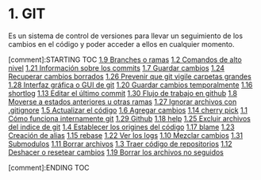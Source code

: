 # 1. GIT

Es un sistema de control de versiones para llevar un seguimiento de los
cambios en el código y poder acceder a ellos en cualquier momento.


[comment]:STARTING TOC
[1.9 Branches o ramas](<./content/1.9 Branches o ramas.md>)
[1.2 Comandos de alto nivel](<./content/1.2 Comandos de alto nivel.md>)
[1.21 Información sobre los commits](<./content/1.21 Información sobre los commits.md>)
[1.7 Guardar cambios](<./content/1.7 Guardar cambios.md>)
[1.24 Recuperar cambios borrados](<./content/1.24 Recuperar cambios borrados.md>)
[1.26 Prevenir que git vigile carpetas grandes](<./content/1.26 Prevenir que git vigile carpetas grandes.md>)
[1.28 Interfaz gráfica o GUI de git](<./content/1.28 Interfaz gráfica o GUI de git.md>)
[1.20 Guardar cambios temporalmente](<./content/1.20 Guardar cambios temporalmente.md>)
[1.16 shortlog](<./content/1.16 shortlog.md>)
[1.13 Editar el último commit](<./content/1.13 Editar el último commit.md>)
[1.30 Flujo de trabajo en github](<./content/1.30 Flujo de trabajo en github.md>)
[1.8 Moverse a estados anteriores u otras ramas](<./content/1.8 Moverse a estados anteriores u otras ramas.md>)
[1.27 Ignorar archivos con .gitignore](<./content/1.27 Ignorar archivos con .gitignore.md>)
[1.5 Actualizar el código](<./content/1.5 Actualizar el código.md>)
[1.6 Agregar cambios](<./content/1.6 Agregar cambios.md>)
[1.14 cherry pick](<./content/1.14 cherry pick.md>)
[1.1 Cómo funciona internamente git](<./content/1.1 Cómo funciona internamente git.md>)
[1.29 Github](<./content/1.29 Github.md>)
[1.18 help](<./content/1.18 help.md>)
[1.25 Excluir archivos del indice de git](<./content/1.25 Excluir archivos del indice de git.md>)
[1.4 Establecer los origines del código](<./content/1.4 Establecer los origines del código.md>)
[1.17 blame](<./content/1.17 blame.md>)
[1.23 Creación de alias](<./content/1.23 Creación de alias.md>)
[1.15 rebase](<./content/1.15 rebase.md>)
[1.22 Ver los logs](<./content/1.22 Ver los logs.md>)
[1.10 Mezclar cambios](<./content/1.10 Mezclar cambios.md>)
[1.31 Submodulos](<./content/1.31 Submodulos.md>)
[1.11 Borrar archivos](<./content/1.11 Borrar archivos.md>)
[1.3 Traer código de repositorios](<./content/1.3 Traer código de repositorios.md>)
[1.12 Deshacer o resetear cambios](<./content/1.12 Deshacer o resetear cambios.md>)
[1.19 Borrar los archivos no seguidos](<./content/1.19 Borrar los archivos no seguidos.md>)

[comment]:ENDING TOC